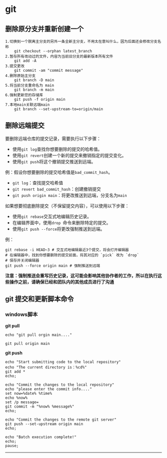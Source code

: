 # git

## <a id="scyfz">删除原分支并重新创建一个</a>

~~~
1.切换到一个脱离主分支的另外一条全新主分支，不用太在意叫什么，因为后面还会修改分支名称
	git checkout --orphan latest_branch
2.暂存所有改动过的文件，内容为当前旧分支的最新版本所有文件
 	git add -A
3.提交更改
 	git commit -am "commit message"
4.删除原始主分支
	git branch -D main
5.将当前分支重命名为 main
	git branch -m main
6.强制更新您的存储库
	git push -f origin main
7.本地main关联远端main
	git branch --set-upstream-to=origin/main
~~~

## <a id="scyfz">删除远端提交</a>

要删除远端仓库的提交记录，需要执行以下步骤：

- 使用`git log`查找你想要删除的提交的哈希值。
- 使用`git revert`创建一个新的提交来撤销指定的提交变化。
- 使用`git push`将这个撤销提交推送到远端。

例：假设你想要删除的提交哈希值是`bad_commit_hash`。

- `git log`：查找提交哈希值
- `git revert bad_commit_hash`：创建撤销提交
- `git push origin main`：将更改推送到远端，分支名为`main`

如果想要彻底删除提交（不保留提交内容），可以使用以下步骤：

- 使用`git rebase`交互式地编辑历史记录。
- 在编辑界面中，使用`drop `命令来删除特定的提交。
- 使用`git push --force`将更改强制推送到远端。

例：
```
git rebase -i HEAD~3 # 交互式地编辑最近3个提交，将会打开编辑器
# 在编辑器中，找到你想要删除的提交前面，将其对应的 `pick` 改为 `drop`
# 保存并关闭编辑器
git push --force origin main # 强制推送到远端
```

**注意：强制推送会重写历史记录，这可能会影响其他协作者的工作，所以在执行这些操作之前，请确保已经和团队内的其他成员进行了沟通**

## <a id="tjgxml">git 提交和更新脚本命令</a>

### <a id="win_bat">windows脚本</a>

**git pull**
```shell
echo "git pull orgin main...."

git pull origin main
```

**git push**
```shell
echo "Start submitting code to the local repository"
echo "The current directory is：%cd%"
git add *
echo;

echo "Commit the changes to the local repository"
echo "please enter the commit info...."
set now=%date% %time%
echo %now%
set /p message=
git commit -m "%now% %message%"
echo;

echo "Commit the changes to the remote git server"
git push --set-upstream origin main
echo;

echo "Batch execution complete!"
echo;
pause;
```


----
